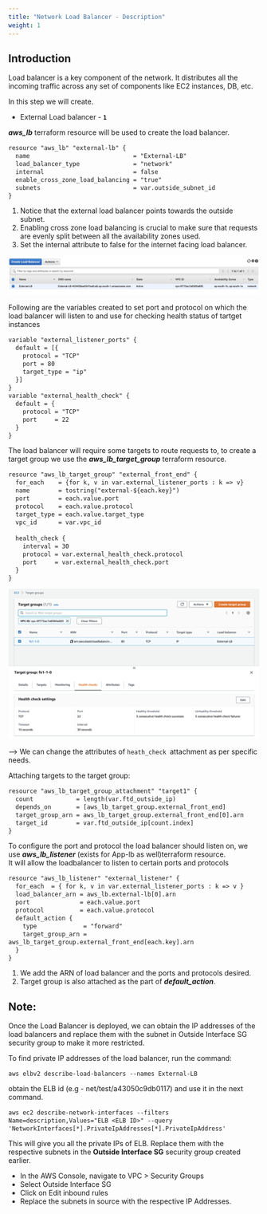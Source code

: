 ```yaml
---
title: "Network Load Balancer - Description"
weight: 1
---
```


## Introduction
Load balancer is a key component of the network. It distributes all the incoming traffic across any set of components like EC2 instances, DB, etc. 

In this step we will create.  

* External Load balancer     - **```1```**

***aws_lb*** terraform resource will be used to create the load balancer.  

```console
resource "aws_lb" "external-lb" {
  name                             = "External-LB"
  load_balancer_type               = "network"
  internal                         = false
  enable_cross_zone_load_balancing = "true"
  subnets                          = var.outside_subnet_id
}
```

1. Notice that the external load balancer points towards the outside subnet.
2. Enabling cross zone load balancing is crucial to make sure that requests are evenly split between all the availability zones used. 
3. Set the internal attribute to false for the internet facing load balancer. 
   
  ![load_balancers](/static/images/deploy_loadbalancers/lb.png) 

Following are the variables created to set port and protocol on which the load balancer will listen to and use for checking health status of tartget instances

```console
variable "external_listener_ports" {
  default = [{
    protocol = "TCP"
    port = 80
    target_type = "ip"
  }]
}
variable "external_health_check" {
  default = {
    protocol = "TCP"
    port     = 22
  }
}
```

The load balancer will require some targets to route requests to, to create a target group we use the ***aws_lb_target_group*** terraform resource.

```console
resource "aws_lb_target_group" "external_front_end" {
  for_each    = {for k, v in var.external_listener_ports : k => v}
  name        = tostring("external-${each.key}")
  port        = each.value.port
  protocol    = each.value.protocol
  target_type = each.value.target_type
  vpc_id      = var.vpc_id

  health_check {
    interval = 30
    protocol = var.external_health_check.protocol
    port     = var.external_health_check.port
  }
}
```    
  ![target_groups](/static/images/deploy_loadbalancers/target_group.png) 
  
--> We can change the attributes of ```heath_check ```attachment as per specific needs.



Attaching targets to the target group:

```console
resource "aws_lb_target_group_attachment" "target1" {
  count            = length(var.ftd_outside_ip)
  depends_on       = [aws_lb_target_group.external_front_end]
  target_group_arn = aws_lb_target_group.external_front_end[0].arn
  target_id        = var.ftd_outside_ip[count.index]
}
```

To configure the port and protocol the load balancer should listen on, we use ***aws_lb_listener*** (exists for App-lb as well)terraform resource.  
It will allow the loadbalancer to listen to certain ports and protocols

```console
resource "aws_lb_listener" "external_listener" {
  for_each  = { for k, v in var.external_listener_ports : k => v }
  load_balancer_arn = aws_lb.external-lb[0].arn
  port              = each.value.port
  protocol          = each.value.protocol
  default_action {
    type             = "forward"
    target_group_arn = aws_lb_target_group.external_front_end[each.key].arn
  }
}
```

1. We add the ARN of load balancer and the ports and protocols desired. 
2. Target group is also attached as the part of ***default_action***.

## Note:
Once the Load Balancer is deployed, we can obtain the IP addresses of the load balancers and replace them with the subnet in Outside Interface SG security group to make it more restricted.

To find private IP addresses of the load balancer, run the command: 

```console
aws elbv2 describe-load-balancers --names External-LB
```
obtain the ELB id (e.g - net/test/a43050c9db0117) and use it in the next command.

```console
aws ec2 describe-network-interfaces --filters Name=description,Values="ELB <ELB ID>" --query 'NetworkInterfaces[*].PrivateIpAddresses[*].PrivateIpAddress'
```

This will give you all the private IPs of ELB. Replace them with the respective subnets in the **Outside Interface SG** security group created earlier. 
 - In the AWS Console, navigate to VPC > Security Groups
 - Select Outside Interface SG 
 - Click on Edit inbound rules
 - Replace the subnets in source with the respective IP Addresses.


